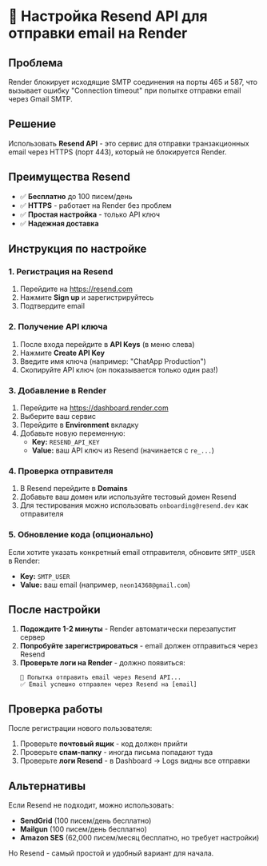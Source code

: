 # 📧 Настройка Resend API для отправки email на Render

## Проблема
Render блокирует исходящие SMTP соединения на порты 465 и 587, что вызывает ошибку "Connection timeout" при попытке отправки email через Gmail SMTP.

## Решение
Использовать **Resend API** - это сервис для отправки транзакционных email через HTTPS (порт 443), который не блокируется Render.

## Преимущества Resend
- ✅ **Бесплатно** до 100 писем/день
- ✅ **HTTPS** - работает на Render без проблем
- ✅ **Простая настройка** - только API ключ
- ✅ **Надежная доставка**

## Инструкция по настройке

### 1. Регистрация на Resend
1. Перейдите на https://resend.com
2. Нажмите **Sign up** и зарегистрируйтесь
3. Подтвердите email

### 2. Получение API ключа
1. После входа перейдите в **API Keys** (в меню слева)
2. Нажмите **Create API Key**
3. Введите имя ключа (например: "ChatApp Production")
4. Скопируйте API ключ (он показывается только один раз!)

### 3. Добавление в Render
1. Перейдите на https://dashboard.render.com
2. Выберите ваш сервис
3. Перейдите в **Environment** вкладку
4. Добавьте новую переменную:
   - **Key:** `RESEND_API_KEY`
   - **Value:** ваш API ключ из Resend (начинается с `re_...`)

### 4. Проверка отправителя
1. В Resend перейдите в **Domains**
2. Добавьте ваш домен или используйте тестовый домен Resend
3. Для тестирования можно использовать `onboarding@resend.dev` как отправителя

### 5. Обновление кода (опционально)
Если хотите указать конкретный email отправителя, обновите `SMTP_USER` в Render:
- **Key:** `SMTP_USER`
- **Value:** ваш email (например, `neon14368@gmail.com`)

## После настройки

1. **Подождите 1-2 минуты** - Render автоматически перезапустит сервер
2. **Попробуйте зарегистрироваться** - email должен отправиться через Resend
3. **Проверьте логи на Render** - должно появиться:
   ```
   📧 Попытка отправить email через Resend API...
   ✅ Email успешно отправлен через Resend на [email]
   ```

## Проверка работы

После регистрации нового пользователя:
1. Проверьте **почтовый ящик** - код должен прийти
2. Проверьте **спам-папку** - иногда письма попадают туда
3. Проверьте **логи Resend** - в Dashboard → Logs видны все отправки

## Альтернативы

Если Resend не подходит, можно использовать:
- **SendGrid** (100 писем/день бесплатно)
- **Mailgun** (100 писем/день бесплатно)
- **Amazon SES** (62,000 писем/месяц бесплатно, но требует настройки)

Но Resend - самый простой и удобный вариант для начала.


